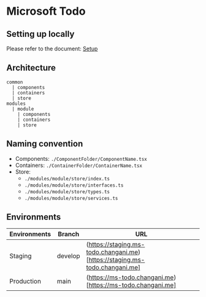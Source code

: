 # Microsoft Todo

## Setting up locally

Please refer to the document: [Setup](./docs/setup.md)

## Architecture

```
common
  | components
  | containers
  | store
modules
  | module
    | components
    | containers
    | store
```

## Naming convention

- Components: `./ComponentFolder/ComponentName.tsx`
- Containers: `./ContainerFolder/ContainerName.tsx`
- Store:
  - `./modules/module/store/index.ts`
  - `./modules/module/store/interfaces.ts`
  - `./modules/module/store/types.ts`
  - `./modules/module/store/services.ts`

## Environments

| Environments | Branch  | URL                                                                        |
| ------------ | ------- | -------------------------------------------------------------------------- |
| Staging      | develop | (https://staging.ms-todo.changani.me)[https://staging.ms-todo.changani.me] |
| Production   | main    | (https://ms-todo.changani.me)[https://ms-todo.changani.me]                 |
